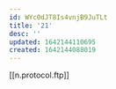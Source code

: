 ```yaml
---
id: WYc0dJT8Is4vnjB9JuTLt
title: '21'
desc: ''
updated: 1642144110695
created: 1642144088019
---
```


[[n.protocol.ftp]]
